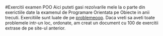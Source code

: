 #Exercitii examen POO
Aici puteti gasi rezolvarile mele la o parte din exerictiile date la examenul de Programare Orientata pe Obiecte in anii trecuti.
Exercitiile sunt luate de pe [problemeoop](problemeoop.herokuapp.com/). Daca vreti sa aveti toate problemele intr-un loc, ordonate, am creat un document cu 100 de exercitii extrase de pe site-ul anterior.
